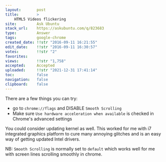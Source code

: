 ```yaml
---
layout:       post
title:        >
    HTML5 Videos flickering
site:         Ask Ubuntu
stack_url:    https://askubuntu.com/q/823683
type:         Answer
tags:         google-chrome
created_date: !!str "2016-09-11 16:21:55"
edit_date:    !!str "2016-09-11 16:30:57"
votes:        !!str "2"
favorites:    
views:        !!str "1,758"
accepted:     Accepted
uploaded:     !!str "2021-12-31 17:41:14"
toc:          false
navigation:   false
clipboard:    false
---
```


There are a few things you can try:

 - go to `chrome://flags` and DISABLE `Smooth Scrolling`
 - Make sure `Use hardware acceleration when available` is checked in
   Chrome's advanced settings

You could consider updating kernel as well. This worked for me with i7 integrated graphics platform to cure many annoying glitches and is an easy way of getting updated Intel drivers.

NB: `Smooth Scrolling` is normally set to `default` which works well for me with screen lines scrolling smoothly in chrome.

